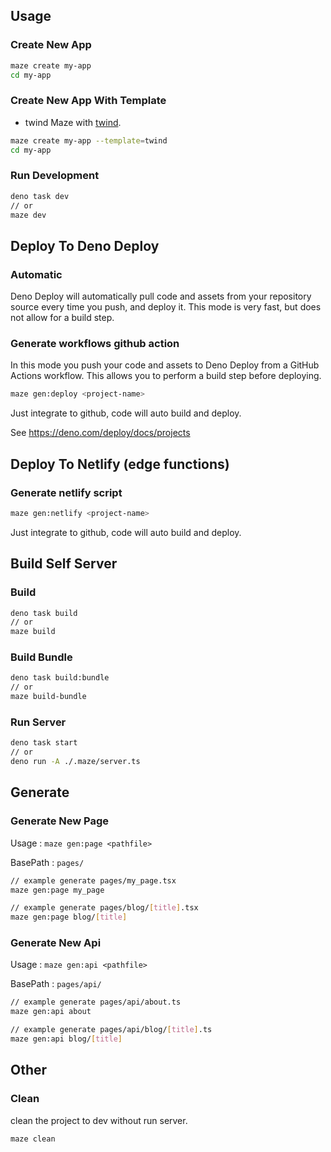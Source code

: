 ## Usage

### Create New App

```bash
maze create my-app
cd my-app
```

### Create New App With Template

- twind Maze with [twind](https://twind.dev/).

```bash
maze create my-app --template=twind
cd my-app
```

### Run Development

```bash
deno task dev
// or
maze dev
```

## Deploy To Deno Deploy

### Automatic

Deno Deploy will automatically pull code and assets from your repository source
every time you push, and deploy it. This mode is very fast, but does not allow
for a build step.

### Generate workflows github action

In this mode you push your code and assets to Deno Deploy from a GitHub Actions
workflow. This allows you to perform a build step before deploying.

```bash
maze gen:deploy <project-name>
```

Just integrate to github, code will auto build and deploy.

See https://deno.com/deploy/docs/projects

## Deploy To Netlify (edge functions)

### Generate netlify script

```bash
maze gen:netlify <project-name>
```

Just integrate to github, code will auto build and deploy.

## Build Self Server

### Build

```bash
deno task build
// or
maze build
```

### Build Bundle

```bash
deno task build:bundle
// or
maze build-bundle
```

### Run Server

```bash
deno task start
// or
deno run -A ./.maze/server.ts
```

## Generate

### Generate New Page

Usage : `maze gen:page <pathfile>`

BasePath : `pages/`

```bash
// example generate pages/my_page.tsx
maze gen:page my_page

// example generate pages/blog/[title].tsx
maze gen:page blog/[title]
```

### Generate New Api

Usage : `maze gen:api <pathfile>`

BasePath : `pages/api/`

```bash
// example generate pages/api/about.ts
maze gen:api about

// example generate pages/api/blog/[title].ts
maze gen:api blog/[title]
```

## Other

### Clean

clean the project to dev without run server.

```bash
maze clean
```
